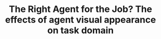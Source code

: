 ---
name: "The Right Agent For The Job"
title: "The Right Agent for the Job? The effects of agent visual appearance on task domain"
project: null
event: "Intelligent Virtual Agents conference (IVA)"
authors:
- name: "Ring, L."
- name: "Utami, D."
- name: "Bickmore, T."
year: 2014
resources:
- name: "render iva14"
  src: "render.iva14.pdf"
external_url: null
draft: false
---